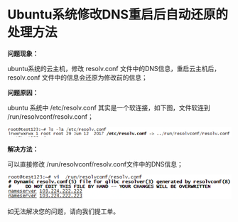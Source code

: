 # Ubuntu系统修改DNS重启后自动还原的处理方法



**问题现象：**

ubuntu系统的云主机，修改 resolv.conf 文件中的DNS信息，重启云主机后， resolv.conf 文件中的信息会还原为修改前的信息；



**问题原因：**

ubuntu 系统中 /etc/resolv.conf 其实是一个软连接，如下图，文件软连到 /run/resolvconf/resolv.conf；

![](https://github.com/jdcloudcom/cn/blob/cn-VirtualMachine-Linux/image/Elastic-Compute/Virtual-Machine/Linux/Ubuntu%E7%B3%BB%E7%BB%9F%E4%BF%AE%E6%94%B9DNS%E9%87%8D%E5%90%AF%E5%90%8E%E8%87%AA%E5%8A%A8%E8%BF%98%E5%8E%9F%E7%9A%84%E5%A4%84%E7%90%86%E6%96%B9%E6%B3%9501.png)

**解决方法：**

可以直接修改 /run/resolvconf/resolv.conf文件中的DNS信息；

![](https://github.com/jdcloudcom/cn/blob/cn-VirtualMachine-Linux/image/Elastic-Compute/Virtual-Machine/Linux/Ubuntu%E7%B3%BB%E7%BB%9F%E4%BF%AE%E6%94%B9DNS%E9%87%8D%E5%90%AF%E5%90%8E%E8%87%AA%E5%8A%A8%E8%BF%98%E5%8E%9F%E7%9A%84%E5%A4%84%E7%90%86%E6%96%B9%E6%B3%9502.png)

如无法解决您的问题，请向我们提工单。